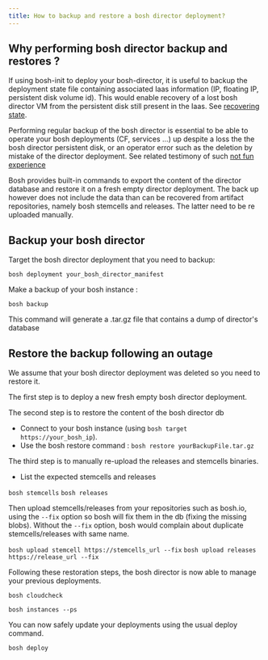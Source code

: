 ```yaml
---
title: How to backup and restore a bosh director deployment?
---
```


## <a id="why-backup"></a>Why performing bosh director backup and restores ? ##

If using bosh-init to deploy your bosh-director, it is useful to backup the deployment state file containing associated Iaas information (IP, floating IP, persistent disk volume id). This would enable recovery of a lost bosh director VM from the persistent disk still present in the Iaas. See [recovering state](cli-envs.html#recover-deployment-state).

Performing regular backup of the bosh director is essential to be able to operate your bosh deployments (CF, services ...) up despite a loss the the bosh director persistent disk, or an operator error such as the deletion by mistake of the director deployment. See related testimony of such [not fun experience]( https://youtu.be/ZQvxfL3Wb7s?list=PLhuMOCWn4P9io8gtd6JSlI9--q7Gw3epW&t=1307)

Bosh provides built-in commands to export the content of the director database and restore it on a fresh empty director deployment. The back up however does not include the data than can be recovered from artifact repositories, namely bosh stemcells and releases. The latter need to be re uploaded manually.

## <a id="backup-your-bosh"></a>Backup your bosh director ##

Target the bosh director deployment that you need to backup:

`bosh deployment your_bosh_director_manifest`

Make a backup of your bosh instance :

`bosh backup`

This command will generate a .tar.gz file that contains a dump of director's database

## <a id="restore-backup"></a> Restore the backup following an outage ##

We assume that your bosh director deployment was deleted so you need to restore it.

The first step is to deploy a new fresh empty bosh director deployment.

The second step is to restore the content of the bosh director db

* Connect to your bosh instance (using `bosh target https://your_bosh_ip`).
* Use the bosh restore command : `bosh restore yourBackupFile.tar.gz`

The third step is to manually re-upload the releases and stemcells binaries.

* List the expected stemcells and releases

 `bosh stemcells`
 `bosh releases`

Then upload stemcells/releases from your repositories such as bosh.io, using the `--fix` option so bosh will fix them in the db (fixing the missing blobs). Without the `--fix` option, bosh would complain about duplicate stemcells/releases with same name.

 `bosh upload stemcell https://stemcells_url --fix`
 `bosh upload releases https://release_url --fix`

Following these restoration steps, the bosh director is now able to manage your previous deployments.

`bosh cloudcheck`

`bosh instances --ps`

You can now safely update your deployments using the usual deploy command.

`bosh deploy`
